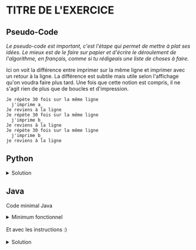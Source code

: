 # TITRE DE L'EXERCICE

## Pseudo-Code

_Le pseudo-code est important, c'est l'étape qui permet de mettre à plat ses idées. Le mieux est de le faire sur papier et d'écrire le déroulement de l'algorithme, en français, comme si tu rédigeais une liste de choses à faire._

Ici on voit la différence entre imprimer sur la même ligne et imprimer avec un retour à la ligne. La différence est subtile mais utile selon l'affichage qu'on voudra faire plus tard. Une fois que cette notion est compris, il ne s'agit rien de plus que de boucles et d'impression.

```
Je répète 30 fois sur la même ligne
  j'imprime a_
Je reviens à la ligne
Je répète 30 fois sur la même ligne
  j'imprime b_
Je reviens à la ligne
Je répète 30 fois sur la même ligne
  j'imprime b_
je reviens à la ligne
```

## Python

<details>
  <summary>Solution</summary>

```Python
for loop in range(30):
   print("a_", end = "")
print()
for loop in range(30):
   print("b_", end = "")
print()
for loop in range(30):
   print("c_", end = "")
print()
```

</details>

## Java

Code minimal Java

<details>
  <summary>Minimum fonctionnel</summary>

```Java
  class Main {
    public static void main(String[] args) {
      // ton code ici
    }
  }
```

</details>

</br>
Et avec les instructions :)
</br>
</br>

<details>
  <summary>Solution</summary>


```Java
class Main {
   public static void main(String[] args) {
      for (int loop = 1; loop <= 30; loop = loop + 1) {
         System.out.print("a_");
      }
      System.out.println();
    
      for (int loop = 1; loop <= 30; loop = loop + 1) {
         System.out.print("b_");
      }
      System.out.println();
    
      for (int loop = 1; loop <= 30; loop = loop + 1) {
         System.out.print("c_");
      }
      System.out.println();
   }
}
```

</details>
